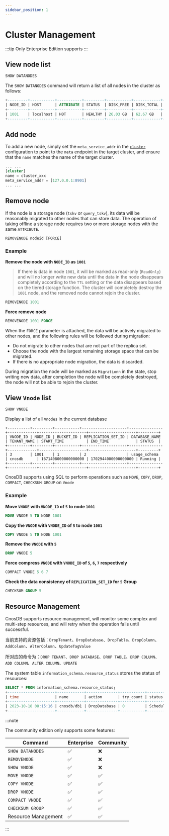 ```yaml
---
sidebar_position: 1
---
```


# Cluster Management

:::tip
Only Enterprise Edition supports
:::

## View node list

```sql
SHOW DATANODES
```

The `SHOW DATANODES` command will return a list of all nodes in the cluster as follows:

```sql
+---------+-----------+-----------+---------+-----------+------------+---------------------+
| NODE_ID | HOST      | ATTRIBUTE | STATUS  | DISK_FREE | DISK_TOTAL | LAST_UPDATED_TIME   |
+---------+-----------+-----------+---------+-----------+------------+---------------------+
| 1001    | localhost | HOT       | HEALTHY | 26.03 GB  | 62.67 GB   | 2023-12-26 09:15:29 |
+---------+-----------+-----------+---------+-----------+------------+---------------------+
```

## Add node

To add a new node, simply set the `meta_service_addr` in the [`cluster`](../reference/config#cluster) configuration to point to the `meta` endpoint in the target cluster, and ensure that the `name` matches the name of the target cluster.

```sql
... ...
[cluster]
name = cluster_xxx
meta_service_addr = [127.0.0.1:8901]
... ...
```

## Remove node

If the node is a storage node (`tskv` or `query_tskv`), its data will be reasonably migrated to other nodes that can store data. The operation of taking offline a storage node requires two or more storage nodes with the same `ATTRIBUTE`.

```
REMOVENODE nodeid [FORCE]
```

### Example

**Remove the node with `NODE_ID` as `1001`**

> If there is data in node `1001`, it will be marked as read-only (`ReadOnly`) and will no longer write new data until the data in the node disappears completely according to the `TTL` setting or the data disappears based on the tiered storage function. The cluster will completely destroy the `1001` node, and the removed node cannot rejoin the cluster.

```sql
REMOVENODE 1001
```

**Force remove node**

```sql
REMOVENODE 1001 FORCE
```

When the `FORCE` parameter is attached, the data will be actively migrated to other nodes, and the following rules will be followed during migration:

- Do not migrate to other nodes that are not part of the replica set.
- Choose the node with the largest remaining storage space that can be migrated.
- If there is no appropriate node migration, the data is discarded.

During migration the node will be marked as `Migrationn` in the state, stop writing new data, after completion the node will be completely destroyed, the node will not be able to rejoin the cluster.

## View `Vnode` list

```sql
SHOW VNODE
```

Display a list of all `Vnodes` in the current database

```shell
+----------+---------+-----------+--------------------+---------------+-------------+---------------------+---------------------+---------+
| VNODE_ID | NODE_ID | BUCKET_ID | REPLICATION_SET_ID | DATABASE_NAME | TENANT_NAME | START_TIME          | END_TIME            | STATUS  |
+----------+---------+-----------+--------------------+---------------+-------------+---------------------+---------------------+---------+
| 3        | 1001    | 1         | 2                  | usage_schema  | cnosdb      | 1671408000000000000 | 1702944000000000000 | Running |
+----------+---------+-----------+--------------------+---------------+-------------+---------------------+---------------------+---------+
```

CnosDB supports using SQL to perform operations such as `MOVE`, `COPY`, `DROP`, `COMPACT`, `CHECKSUM GROUP` on `Vnode`

### Example

**Move `VNODE` with `VNODE_ID` of `5` to node `1001`**

```sql
MOVE VNODE 5 TO NODE 1001
```

**Copy the `VNODE` with `VNODE_ID` of `5` to node `1001`**

```sql
COPY VNODE 5 TO NODE 1001
```

**Remove the `VNODE` with `5`**

```sql
DROP VNODE 5
```

**Force compress `VNODE` with `VNODE_ID` of `5`, `6`, `7` respectively**

```sql
COMPACT VNODE 5 6 7
```

**Check the data consistency of `REPLICATION_SET_ID` for `5` Group**

```sql
CHECKSUM GROUP 5
```

## Resource Management

CnosDB supports resource management, will monitor some complex and multi-step resources, and will retry when the operation fails until successful.

当前支持的资源包括：`DropTenant`、`DropDatabase`、`DropTable`、`DropColumn`、`AddColumn`、`AlterColumn`、`UpdateTagValue`

所对应的命令为：`DROP TENANT`、`DROP DATABASE`、`DROP TABLE`、`DROP COLUMN`、`ADD COLUMN`、`ALTER COLUMN`、`UPDATE`

The system table `information_schema.resource_status` stores the status of resources:

```sql
SELECT * FROM information_schema.resource_status;
+---------------------+------------+--------------+-----------+----------+---------+
| time                | name       | action       | try_count | status   | comment |
+---------------------+------------+--------------+-----------+----------+---------+
| 2023-10-18 08:15:16 | cnosdb/db1 | DropDatabase | 0         | Schedule |         |
+---------------------+------------+--------------+-----------+----------+---------+
```

:::note

The community edition only supports some features:

| Command             | Enterprise | Community |
| ------------------- | ---------- | --------- |
| `SHOW DATANODES`    | ✅          | ❌         |
| `REMOVENODE`        | ✅          | ❌         |
| `SHOW VNODE`        | ✅          | ❌         |
| `MOVE VNODE`        | ✅          | ✅         |
| `COPY VNODE`        | ✅          | ✅         |
| `DROP VNODE`        | ✅          | ✅         |
| `COMPACT VNODE`     | ✅          | ✅         |
| `CHECKSUM GROUP`    | ✅          | ✅         |
| Resource Management | ✅          | ✅         |

:::
